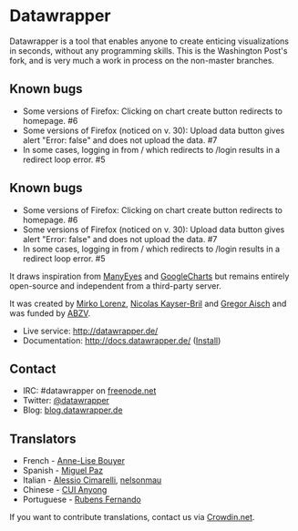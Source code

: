 # Datawrapper

Datawrapper is a tool that enables anyone to create enticing visualizations in seconds, without any programming skills. This is the Washington Post's fork, and is very much a work in process on the non-master branches.

## Known bugs

- Some versions of Firefox: Clicking on chart create button redirects to homepage. #6
- Some versions of Firefox (noticed on v. 30): Upload data button gives alert "Error:
  false" and does not upload the data. #7
- In some cases, logging in from / which redirects to /login results in a redirect loop error. #5

## Known bugs

- Some versions of Firefox: Clicking on chart create button redirects to homepage. #6
- Some versions of Firefox (noticed on v. 30): Upload data button gives alert "Error:
  false" and does not upload the data. #7
- In some cases, logging in from / which redirects to /login results in a redirect loop error. #5

It draws inspiration from [ManyEyes](http://www-958.ibm.com/software/data/cognos/manyeyes/) and [GoogleCharts](https://developers.google.com/chart/) but remains entirely open-source and independent from a third-party server.

It was created by [Mirko Lorenz](http://www.mirkolorenz.com/), [Nicolas Kayser-Bril](http://nkb.fr) and [Gregor Aisch](http://driven-by-data.net/) and was funded by [ABZV](http://www.abzv.de/).

* Live service: <http://datawrapper.de/>
* Documentation: <http://docs.datawrapper.de/> ([Install](http://docs.datawrapper.de/en/install/))

## Contact

* IRC: #datawrapper on [freenode.net](https://webchat.freenode.net/)
* Twitter: [@datawrapper](http://twitter.com/datawrapper)
* Blog: [blog.datawrapper.de](http://blog.datawrapper.de)

## Translators

* French - [Anne-Lise Bouyer](https://crowdin.net/profile/annelise)
* Spanish - [Miguel Paz](https://github.com/miguelpaz)
* Italian - [Alessio Cimarelli](https://crowdin.net/profile/jenkin), [nelsonmau](https://crowdin.net/profile/nelsonmau)
* Chinese - [CUI Anyong](https://github.com/xiaoyongzi)
* Portuguese - [Rubens Fernando](https://crowdin.net/profile/rubensfernando)

If you want to contribute translations, contact us via [Crowdin.net](https://crowdin.net/project/datawrapper).
